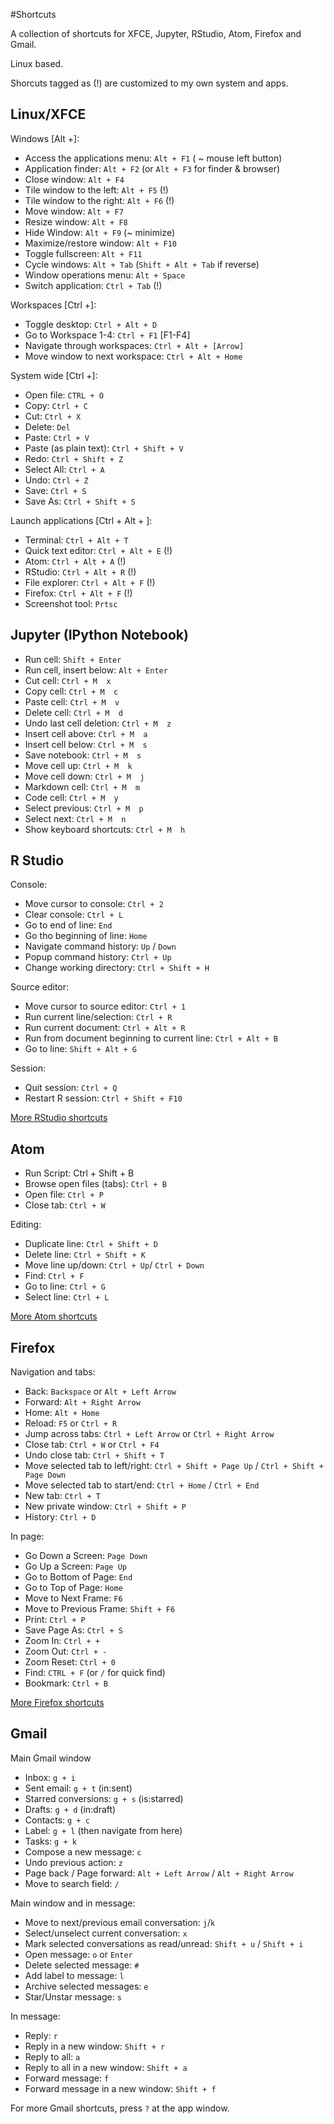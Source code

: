 #Shortcuts

A collection of shortcuts for XFCE, Jupyter, RStudio, Atom, Firefox and Gmail.

Linux based.

Shorcuts tagged as (!) are customized to my own system and apps.


## Linux/XFCE

Windows [Alt +]:

* Access the applications menu: `Alt + F1` ( ~ mouse left button)
* Application finder: `Alt + F2` (or `Alt + F3` for finder & browser)
* Close window: `Alt + F4`
* Tile window to the left: `Alt + F5` (!)
* Tile window to the right: `Alt + F6` (!)
* Move window: `Alt + F7`
* Resize window: `Alt + F8`
* Hide Window: `Alt + F9` (~ minimize)
* Maximize/restore window: `Alt + F10`
* Toggle fullscreen: `Alt + F11`
* Cycle windows: `Alt + Tab` (`Shift + Alt + Tab` if reverse)
* Window operations menu: `Alt + Space`
* Switch application: `Ctrl + Tab` (!)

Workspaces [Ctrl +]:

* Toggle desktop: `Ctrl + Alt + D`
* Go to Workspace 1-4: `Ctrl + F1` [F1-F4]
* Navigate through workspaces: `Ctrl + Alt + [Arrow]`
* Move window to next workspace: `Ctrl + Alt + Home`

System wide [Ctrl +]:

* Open file: `CTRL + O`
* Copy: `Ctrl + C`
* Cut: `Ctrl + X`
* Delete: `Del`
* Paste: `Ctrl + V`
* Paste (as plain text): `Ctrl + Shift + V`
* Redo: `Ctrl + Shift + Z`
* Select All: `Ctrl + A`
* Undo: `Ctrl + Z`
* Save: `Ctrl + S`
* Save As: `Ctrl + Shift + S`

Launch applications [Ctrl + Alt + ]:

* Terminal: `Ctrl + Alt + T`
* Quick text editor: `Ctrl + Alt + E` (!)
* Atom: `Ctrl + Alt + A` (!)
* RStudio: `Ctrl + Alt + R` (!)
* File explorer: `Ctrl + Alt + F` (!)
* Firefox: `Ctrl + Alt + F` (!)
* Screenshot tool: `Prtsc`

## Jupyter (IPython Notebook)

* Run cell: `Shift + Enter`
* Run cell, insert below: `Alt + Enter`
* Cut cell: `Ctrl + M  x`
* Copy cell: `Ctrl + M  c`
* Paste cell: `Ctrl + M  v`
* Delete cell: `Ctrl + M  d`
* Undo last cell deletion: `Ctrl + M  z`
* Insert cell above: `Ctrl + M  a`
* Insert cell below: `Ctrl + M  s`
* Save notebook: `Ctrl + M  s`
* Move cell up: `Ctrl + M  k`
* Move cell down: `Ctrl + M  j`
* Markdown cell: `Ctrl + M  m`
* Code cell: `Ctrl + M  y`
* Select previous: `Ctrl + M  p`
* Select next: `Ctrl + M  n`
* Show keyboard shortcuts: `Ctrl + M  h`


## R Studio

Console:

* Move cursor to console: `Ctrl + 2`
* Clear console: `Ctrl + L`
* Go to end of line: `End`
* Go tho beginning of line: `Home`
* Navigate command history: `Up` / `Down`
* Popup command history: `Ctrl + Up`
* Change working directory: `Ctrl + Shift + H `

Source editor:

* Move cursor to source editor: `Ctrl + 1`
* Run current line/selection: `Ctrl + R`
* Run current document: `Ctrl + Alt + R`
* Run from document beginning to current line: `Ctrl + Alt + B`
* Go to line: `Shift + Alt + G`

Session:

* Quit session: `Ctrl + Q`
* Restart R session: `Ctrl + Shift + F10`

[More RStudio shortcuts](https://support.rstudio.com/hc/en-us/articles/200711853-Keyboard-Shortcuts)


## Atom

* Run Script: Ctrl + Shift + B
* Browse open files (tabs): `Ctrl + B`
* Open file: `Ctrl + P`
* Close tab: `Ctrl + W`

Editing:

* Duplicate line: `Ctrl + Shift + D`
* Delete line: `Ctrl + Shift + K`
* Move line up/down: `Ctrl + Up`/ `Ctrl + Down`
* Find: `Ctrl + F`
* Go to line: `Ctrl + G`
* Select line: `Ctrl + L`

[More Atom shortcuts](https://github.com/nwinkler/atom-keyboard-shortcuts)


## Firefox

Navigation and tabs:

* Back: `Backspace` or `Alt + Left Arrow`
* Forward: `Alt + Right Arrow`
* Home: `Alt + Home`
* Reload: `F5` or `Ctrl + R`
* Jump across tabs: `Ctrl + Left Arrow` or `Ctrl + Right Arrow`
* Close tab: `Ctrl + W` or `Ctrl + F4`
* Undo close tab: `Ctrl + Shift + T`
* Move selected tab to left/right: `Ctrl + Shift + Page Up` / `Ctrl + Shift + Page Down`
* Move selected tab to start/end: `Ctrl + Home` / `Ctrl + End`
* New tab: `Ctrl + T`
* New private window: `Ctrl + Shift + P`
* History: `Ctrl + D`

In page:

* Go Down a Screen: `Page Down`
* Go Up a Screen: `Page Up`
* Go to Bottom of Page: `End`
* Go to Top of Page: `Home`
* Move to Next Frame: `F6`
* Move to Previous Frame: `Shift + F6`
* Print: `Ctrl + P`
* Save Page As: `Ctrl + S`
* Zoom In: `Ctrl + +`
* Zoom Out: `Ctrl + -`
* Zoom Reset: `Ctrl + 0`
* Find: `CTRL + F` (or `/` for quick find)
* Bookmark: `Ctrl + B`

[More Firefox shortcuts](https://support.mozilla.org/en-US/kb/keyboard-shortcuts-perform-firefox-tasks-quickly)


## Gmail

Main Gmail window

* Inbox: `g + i`
* Sent email: `g + t` (in:sent)
* Starred conversions: `g + s` (is:starred)
* Drafts: `g + d` (in:draft)
* Contacts: `g + c`
* Label: `g + l` (then navigate from here)
* Tasks: `g + k`
* Compose a new message: `c`
* Undo previous action: `z`
* Page back / Page forward: `Alt + Left Arrow` / `Alt + Right Arrow`
* Move to search field: `/`

Main window and in message:

* Move to next/previous email conversation: `j`/`k`
* Select/unselect current conversation: `x`
* Mark selected conversations as read/unread: `Shift + u` / `Shift + i`
* Open message: `o` or `Enter`
* Delete selected message: `#`
* Add label to message: `l`
* Archive selected messages: `e`
* Star/Unstar message: `s`

In message:

* Reply: `r`
* Reply in a new window: `Shift + r`
* Reply to all: `a`
* Reply to all in a new window: `Shift + a`
* Forward message: `f`
* Forward message in a new window: `Shift + f`

For more Gmail shortcuts, press `?` at the app window.
